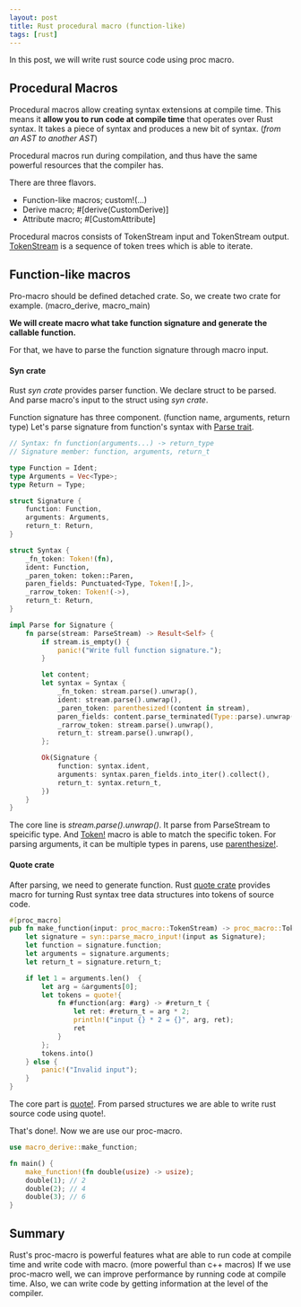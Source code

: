 ```yaml
---
layout: post
title: Rust procedural macro (function-like)
tags: [rust]
---
```


In this post,
we will write 
rust source code
using proc macro.

## Procedural Macros
Procedural macros allow
creating syntax extensions
at compile time.
This means
it **allow you
to run code
at compile time**
that operates over Rust syntax.
It takes a piece of syntax and
produces a new bit of syntax.
(*from an AST to another AST*)

Procedural macros run during compilation,
and thus have the same powerful resources
that the compiler has.

There are three flavors.
- Function-like macros; custom!(...)
- Derive macro; #[derive(CustomDerive)]
- Attribute macro; #[CustomAttribute]

Procedural macros consists of
TokenStream input and TokenStream output.
[TokenStream](https://doc.rust-lang.org/stable/proc_macro/struct.TokenStream.html)
is a sequence of token trees
which is able to iterate.

## Function-like macros
Pro-macro should be defined
detached crate.
So, we create two crate
for example. (macro_derive, macro_main)

**We will create macro what
take function signature
and generate
the callable function.**

For that,
we have to parse 
the function signature
through macro input.

#### Syn crate
Rust *syn crate* provides
parser function.
We declare struct
to be parsed.
And parse macro's input
to the struct
using *syn crate*.

Function signature has
three component.
(function name, arguments, return type)
Let's parse signature
from function's syntax
with [Parse trait](https://docs.rs/syn/0.15.44/syn/parse/trait.Parse.html).

```rust
// Syntax: fn function(arguments...) -> return_type
// Signature member: function, arguments, return_t

type Function = Ident;
type Arguments = Vec<Type>;
type Return = Type;

struct Signature {
    function: Function,
    arguments: Arguments,
    return_t: Return,
}

struct Syntax {
    _fn_token: Token!(fn),
    ident: Function,
    _paren_token: token::Paren,
    paren_fields: Punctuated<Type, Token![,]>,
    _rarrow_token: Token!(->),
    return_t: Return,
}

impl Parse for Signature {
    fn parse(stream: ParseStream) -> Result<Self> {
        if stream.is_empty() {
            panic!("Write full function signature.");
        }

        let content;
        let syntax = Syntax {
            _fn_token: stream.parse().unwrap(),
            ident: stream.parse().unwrap(),
            _paren_token: parenthesized!(content in stream),
            paren_fields: content.parse_terminated(Type::parse).unwrap(),
            _rarrow_token: stream.parse().unwrap(),
            return_t: stream.parse().unwrap(),
        };

        Ok(Signature {
            function: syntax.ident,
            arguments: syntax.paren_fields.into_iter().collect(),
            return_t: syntax.return_t,
        })
    }
}
```

The core line is *stream.parse().unwrap()*.
It parse from ParseStream to speicific type.
And [Token!](https://docs.rs/syn/0.12.5/syn/macro.Token.html) macro 
is able to match
the specific token.
For parsing arguments,
it can be multiple types in parens,
use [parenthesize!](https://docs.rs/syn/0.15.39/syn/macro.parenthesized.html).

#### Quote crate
After parsing,
we need to generate
function.
Rust [quote crate](https://docs.rs/quote/1.0.7/quote/) provides
macro for turning Rust syntax tree data structures
into tokens of source code.

```rust
#[proc_macro]
pub fn make_function(input: proc_macro::TokenStream) -> proc_macro::TokenStream {
    let signature = syn::parse_macro_input!(input as Signature);
    let function = signature.function;
    let arguments = signature.arguments;
    let return_t = signature.return_t;

    if let 1 = arguments.len()  {
        let arg = &arguments[0];
        let tokens = quote!{
            fn #function(arg: #arg) -> #return_t {
                let ret: #return_t = arg * 2;
                println!("input {} * 2 = {}", arg, ret);
                ret
            }
        };
        tokens.into()
    } else {
        panic!("Invalid input");
    }
}
```

The core part is [quote!](https://docs.rs/quote/1.0.7/quote/macro.quote.html).
From parsed structures
we are able to
write rust source code using quote!.

That's done!.
Now we are use our proc-macro.

```rust
use macro_derive::make_function;

fn main() {
    make_function!(fn double(usize) -> usize);
    double(1); // 2
    double(2); // 4
    double(3); // 6
}
```

## Summary
Rust's proc-macro is powerful features
what are able to run code at compile time
and write code with macro.
(more powerful than c++ macros)
If we use proc-macro well,
we can improve performance
by running code at compile time.
Also, we can write code
by getting information
at the level of the compiler.
